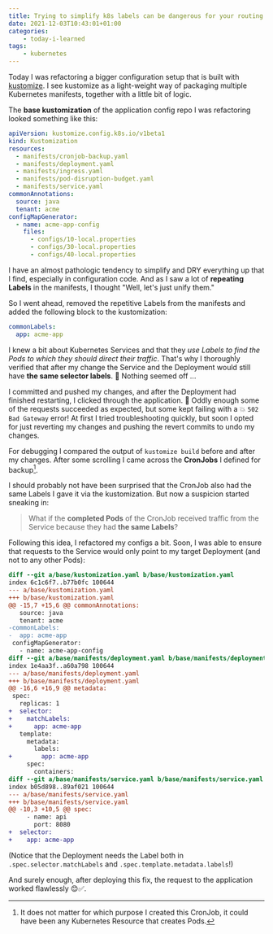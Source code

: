 ```yaml
---
title: Trying to simplify k8s labels can be dangerous for your routing
date: 2021-12-03T10:43:01+01:00
categories:
    - today-i-learned
tags:
    - kubernetes
---
```


Today I was refactoring a bigger configuration setup that is built with [kustomize](https://kustomize.io/).
I see kustomize as a light-weight way of packaging multiple Kubernetes manifests, together with a little bit of logic.

The **base kustomization** of the application config repo I was refactoring looked something like this:

```yaml
apiVersion: kustomize.config.k8s.io/v1beta1
kind: Kustomization
resources:
  - manifests/cronjob-backup.yaml
  - manifests/deployment.yaml
  - manifests/ingress.yaml
  - manifests/pod-disruption-budget.yaml
  - manifests/service.yaml
commonAnnotations:
  source: java
  tenant: acme
configMapGenerator:
  - name: acme-app-config
    files:
      - configs/10-local.properties
      - configs/30-local.properties
      - configs/40-local.properties
```

I have an almost pathologic tendency to simplify and DRY everything up that I find, especially in configuration code.
And as I saw a lot of **repeating Labels** in the manifests, I thought "Well, let's just unify them."

So I went ahead, removed the repetitive Labels from the manifests and added the following block to the kustomization:

```yaml
commonLabels:
  app: acme-app
```

I knew a bit about Kubernetes Services and that they *use Labels to find the Pods to which they should direct their traffic*.
That's why I thoroughly verified that after my change the Service and the Deployment would still have **the same selector labels**.
🤗 Nothing seemed off ...

I committed and pushed my changes, and after the Deployment had finished restarting, I clicked through the application.
👀 Oddly enough some of the requests succeeded as expected, but some kept failing with a 💥 `502 Bad Gateway` error!
At first I tried troubleshooting quickly, but soon I opted for just reverting my changes and pushing the revert commits to undo my changes.

For debugging I compared the output of `kustomize build` before and after my changes.
After some scrolling I came across the **CronJobs** I defined for backup[^cronjob-purpose].

[^cronjob-purpose]: It does not matter for which purpose I created this CronJob, it could have been any Kubernetes Resource that creates Pods.

I should probably not have been surprised that the CronJob also had the same Labels I gave it via the kustomization.
But now a suspicion started sneaking in:

> What if the **completed Pods** of the CronJob received traffic from the Service because they had **the same Labels**?

Following this idea, I refactored my configs a bit.
Soon, I was able to ensure that requests to the Service would only point to my target Deployment (and not to any other Pods):

```diff
diff --git a/base/kustomization.yaml b/base/kustomization.yaml
index 6c1c6f7..b77b0fc 100644
--- a/base/kustomization.yaml
+++ b/base/kustomization.yaml
@@ -15,7 +15,6 @@ commonAnnotations:
   source: java
   tenant: acme
-commonLabels:
-  app: acme-app
 configMapGenerator:
   - name: acme-app-config
diff --git a/base/manifests/deployment.yaml b/base/manifests/deployment.yaml
index 1e4aa3f..a60a798 100644
--- a/base/manifests/deployment.yaml
+++ b/base/manifests/deployment.yaml
@@ -16,6 +16,9 @@ metadata:
 spec:
   replicas: 1
+  selector:
+    matchLabels:
+      app: acme-app
   template:
     metadata:
       labels:
+        app: acme-app
     spec:
       containers:
diff --git a/base/manifests/service.yaml b/base/manifests/service.yaml
index b05d898..89af021 100644
--- a/base/manifests/service.yaml
+++ b/base/manifests/service.yaml
@@ -10,3 +10,5 @@ spec:
     - name: api
       port: 8080
+  selector:
+    app: acme-app
```

(Notice that the Deployment needs the Label both in `.spec.selector.matchLabels` and `.spec.template.metadata.labels`!)

And surely enough, after deploying this fix, the request to the application worked flawlessly 😊✅.
